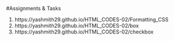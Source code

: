 
#Assignments & Tasks
<ol>
  <li>https://yashmith29.github.io/HTML_CODES-02/Formatting_CSS</li>
   <li>https://yashmith29.github.io/HTML_CODES-02/box</li>
   <li>https://yashmith29.github.io/HTML_CODES-02/checkbox</li>
</ol>
